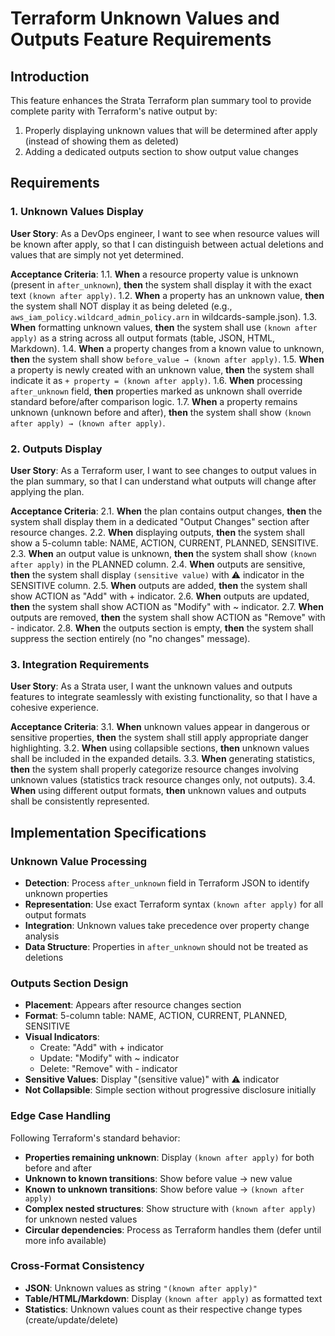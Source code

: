 # Terraform Unknown Values and Outputs Feature Requirements

## Introduction

This feature enhances the Strata Terraform plan summary tool to provide complete parity with Terraform's native output by:
1. Properly displaying unknown values that will be determined after apply (instead of showing them as deleted)
2. Adding a dedicated outputs section to show output value changes

## Requirements

### 1. Unknown Values Display
**User Story**: As a DevOps engineer, I want to see when resource values will be known after apply, so that I can distinguish between actual deletions and values that are simply not yet determined.

**Acceptance Criteria**:
1.1. **When** a resource property value is unknown (present in `after_unknown`), **then** the system shall display it with the exact text `(known after apply)`.
1.2. **When** a property has an unknown value, **then** the system shall NOT display it as being deleted (e.g., `aws_iam_policy.wildcard_admin_policy.arn` in wildcards-sample.json).
1.3. **When** formatting unknown values, **then** the system shall use `(known after apply)` as a string across all output formats (table, JSON, HTML, Markdown).
1.4. **When** a property changes from a known value to unknown, **then** the system shall show `before_value → (known after apply)`.
1.5. **When** a property is newly created with an unknown value, **then** the system shall indicate it as `+ property = (known after apply)`.
1.6. **When** processing `after_unknown` field, **then** properties marked as unknown shall override standard before/after comparison logic.
1.7. **When** a property remains unknown (unknown before and after), **then** the system shall show `(known after apply) → (known after apply)`.

### 2. Outputs Display
**User Story**: As a Terraform user, I want to see changes to output values in the plan summary, so that I can understand what outputs will change after applying the plan.

**Acceptance Criteria**:
2.1. **When** the plan contains output changes, **then** the system shall display them in a dedicated "Output Changes" section after resource changes.
2.2. **When** displaying outputs, **then** the system shall show a 5-column table: NAME, ACTION, CURRENT, PLANNED, SENSITIVE.
2.3. **When** an output value is unknown, **then** the system shall show `(known after apply)` in the PLANNED column.
2.4. **When** outputs are sensitive, **then** the system shall display `(sensitive value)` with ⚠️ indicator in the SENSITIVE column.
2.5. **When** outputs are added, **then** the system shall show ACTION as "Add" with + indicator.
2.6. **When** outputs are updated, **then** the system shall show ACTION as "Modify" with ~ indicator.
2.7. **When** outputs are removed, **then** the system shall show ACTION as "Remove" with - indicator.
2.8. **When** the outputs section is empty, **then** the system shall suppress the section entirely (no "no changes" message).

### 3. Integration Requirements
**User Story**: As a Strata user, I want the unknown values and outputs features to integrate seamlessly with existing functionality, so that I have a cohesive experience.

**Acceptance Criteria**:
3.1. **When** unknown values appear in dangerous or sensitive properties, **then** the system shall still apply appropriate danger highlighting.
3.2. **When** using collapsible sections, **then** unknown values shall be included in the expanded details.
3.3. **When** generating statistics, **then** the system shall properly categorize resource changes involving unknown values (statistics track resource changes only, not outputs).
3.4. **When** using different output formats, **then** unknown values and outputs shall be consistently represented.

## Implementation Specifications

### Unknown Value Processing
- **Detection**: Process `after_unknown` field in Terraform JSON to identify unknown properties
- **Representation**: Use exact Terraform syntax `(known after apply)` for all output formats
- **Integration**: Unknown values take precedence over property change analysis
- **Data Structure**: Properties in `after_unknown` should not be treated as deletions

### Outputs Section Design
- **Placement**: Appears after resource changes section
- **Format**: 5-column table: NAME, ACTION, CURRENT, PLANNED, SENSITIVE
- **Visual Indicators**: 
  - Create: "Add" with + indicator
  - Update: "Modify" with ~ indicator  
  - Delete: "Remove" with - indicator
- **Sensitive Values**: Display "(sensitive value)" with ⚠️ indicator
- **Not Collapsible**: Simple section without progressive disclosure initially

### Edge Case Handling
Following Terraform's standard behavior:
- **Properties remaining unknown**: Display `(known after apply)` for both before and after
- **Unknown to known transitions**: Show before value → new value
- **Known to unknown transitions**: Show before value → `(known after apply)`
- **Complex nested structures**: Show structure with `(known after apply)` for unknown nested values
- **Circular dependencies**: Process as Terraform handles them (defer until more info available)

### Cross-Format Consistency
- **JSON**: Unknown values as string `"(known after apply)"`
- **Table/HTML/Markdown**: Display `(known after apply)` as formatted text
- **Statistics**: Unknown values count as their respective change types (create/update/delete)